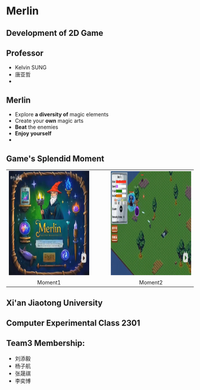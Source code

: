 # Merlin
## Development of 2D Game
## Professor
- Kelvin SUNG
- 唐亚哲
- 
## Merlin
- Explore __a diversity of__ magic elements
- Create your __own__ magic arts
- __Beat__ the enemies
- **Enjoy yourself**
- 
## Game's Splendid Moment
<table style="margin: 0 auto;">
  <tr>
    <td>
      <img src="game1.png" alt="game1" width="460" height="280">
      <figcaption style="margin-top: 8px; text-align: center;">Moment1</figcaption>
    </td>
    <td style="width: 30px;">
        &nbsp
    </td>
    <td>
      <img src="game2.png" alt="game2" width="460" height="280">
      <figcaption style="margin-top: 8px; text-align: center;">Moment2</figcaption>
    </td>
  </tr>
</table>

## Xi'an Jiaotong University

## Computer Experimental Class 2301

## Team3 Membership:
- 刘添毅
- 杨子航
- 张晟祺
- 李奕博
